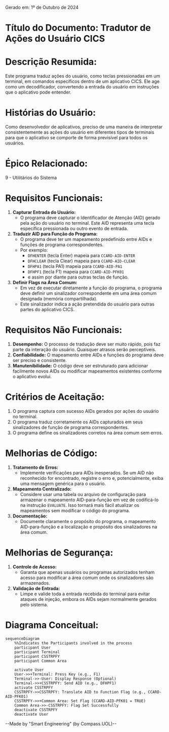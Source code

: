 Gerado em: 1º de Outubro de 2024

# **Título do Documento:** Tradutor de Ações do Usuário CICS

# **Descrição Resumida:**
Este programa traduz ações do usuário, como teclas pressionadas em um terminal, em comandos específicos dentro de um aplicativo CICS. Ele age como um decodificador, convertendo a entrada do usuário em instruções que o aplicativo pode entender.

# **Histórias do Usuário:**
Como desenvolvedor de aplicativos, preciso de uma maneira de interpretar consistentemente as ações do usuário em diferentes tipos de terminais para que o aplicativo se comporte de forma previsível para todos os usuários.

# **Épico Relacionado:**
9 - Utilitários do Sistema

# **Requisitos Funcionais:**
1. **Capturar Entrada do Usuário:**
   - O programa deve capturar o Identificador de Atenção (AID) gerado pela ação do usuário no terminal. Este AID representa uma tecla específica pressionada ou outro evento de entrada.
2. **Traduzir AID para Função do Programa:**
   - O programa deve ter um mapeamento predefinido entre AIDs e funções de programa correspondentes. 
   - Por exemplo:
      - `DFHENTER` (tecla Enter) mapeia para `CCARD-AID-ENTER`
      - `DFHCLEAR` (tecla Clear) mapeia para `CCARD-AID-CLEAR`
      - `DFHPA1` (tecla PA1) mapeia para `CCARD-AID-PA1`
      - `DFHPF1` (tecla F1) mapeia para `CCARD-AID-PFK01`
      - e assim por diante para outras teclas de função.
3. **Definir Flags na Área Comum:**
   - Em vez de executar diretamente a função do programa, o programa deve definir um sinalizador correspondente em uma área comum designada (memória compartilhada).
   - Este sinalizador indica a ação pretendida do usuário para outras partes do aplicativo CICS.

# **Requisitos Não Funcionais:**
1. **Desempenho:** O processo de tradução deve ser muito rápido, pois faz parte da interação do usuário. Quaisquer atrasos serão perceptíveis.
2. **Confiabilidade:** O mapeamento entre AIDs e funções do programa deve ser preciso e consistente.
3. **Manutenibilidade:** O código deve ser estruturado para adicionar facilmente novos AIDs ou modificar mapeamentos existentes conforme o aplicativo evolui. 

# **Critérios de Aceitação:**
1. O programa captura com sucesso AIDs gerados por ações do usuário no terminal.
2. O programa traduz corretamente os AIDs capturados em seus sinalizadores de função de programa correspondentes.
3. O programa define os sinalizadores corretos na área comum sem erros.

# **Melhorias de Código:**
1. **Tratamento de Erros:**
   - Implemente verificações para AIDs inesperados. Se um AID não reconhecido for encontrado, registre o erro e, potencialmente, exiba uma mensagem genérica para o usuário.
2. **Mapeamento Centralizado:**
   - Considere usar uma tabela ou arquivo de configuração para armazenar o mapeamento AID-para-função em vez de codificá-lo na instrução `EVALUATE`. Isso tornará mais fácil atualizar os mapeamentos sem modificar o código do programa.
3. **Documentação:**
   - Documente claramente o propósito do programa, o mapeamento AID-para-função e a localização e propósito dos sinalizadores na área comum.

# **Melhorias de Segurança:**
1. **Controle de Acesso:**
   - Garanta que apenas usuários ou programas autorizados tenham acesso para modificar a área comum onde os sinalizadores são armazenados.
2. **Validação de Entrada:**
   - Limpe e valide toda a entrada recebida do terminal para evitar ataques de injeção, embora os AIDs sejam normalmente gerados pelo sistema.

# **Diagrama Conceitual:**

```mermaid
sequenceDiagram
    %%Indicates the Participants involved in the process
    participant User
    participant Terminal
    participant CSSTRPFY
    participant Common Area

    activate User
    User->>+Terminal: Press Key (e.g., F1)
    Terminal->>-User: Display Response (Optional)
    Terminal->>+CSSTRPFY: Send AID (e.g., DFHPF1)
    activate CSSTRPFY
    CSSTRPFY->>CSSTRPFY: Translate AID to Function Flag (e.g., CCARD-AID-PFK01)
    CSSTRPFY->>+Common Area: Set Flag (CCARD-AID-PFK01 = TRUE)
    Common Area->>-CSSTRPFY: Flag Set Successfully
    deactivate CSSTRPFY
    deactivate User
```

--Made by "Smart Engineering" (by Compass.UOL)--